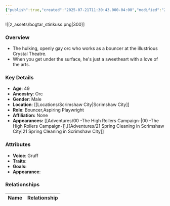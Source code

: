 ```yaml
---
{"publish":true,"created":"2025-07-21T11:30:43.000-04:00","modified":"2025-10-03T15:48:54.832-04:00","published":"2025-10-03T15:48:54.832-04:00","cssclasses":"","Age":"49","Ancestry":["Orc"],"Gender":"Male","Location":["[[Scrimshaw City]]"],"Role":["Bouncer","Aspiring Playwright"],"Affiliation":["None"],"Appearances":["[[00 -The High Rollers Campaign-]]","[[21 Spring Cleaning in Scrimshaw City]]"]}
---
```


![[z_assets/bogtar_stinkuss.png|300]]

### Overview
- The hulking, openly gay orc who works as a bouncer at the illustrious Crystal Theatre.
- When you get under the surface, he's just a sweetheart with a love of the arts.

### Key Details
- **Age**: 49
- **Ancestry**: Orc
- **Gender**: Male
- **Location**: [[Locations/Scrimshaw City\|Scrimshaw City]]
- **Role**: Bouncer,Aspiring Playwright
- **Affiliation:** None
- **Appearances:** [[Adventures/00 -The High Rollers Campaign-\|00 -The High Rollers Campaign-]],[[Adventures/21 Spring Cleaning in Scrimshaw City\|21 Spring Cleaning in Scrimshaw City]]

### Attributes
- **Voice**: Gruff
- **Traits**: 
- **Goals:** 
- **Appearance**: 

### Relationships

| Name  | Relationship |
| ----- | ------------ |
